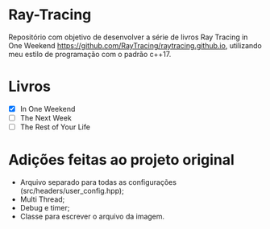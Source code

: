 # Ray-Tracing

Repositório com objetivo de desenvolver a série de livros Ray Tracing in One Weekend https://github.com/RayTracing/raytracing.github.io,
utilizando meu estilo de programação com o padrão c++17.

# Livros
- [X] In One Weekend
- [ ] The Next Week
- [ ] The Rest of Your Life

# Adições feitas ao projeto original
- Arquivo separado para todas as configurações (src/headers/user_config.hpp);
- Multi Thread;
- Debug e timer;
- Classe para escrever o arquivo da imagem.
